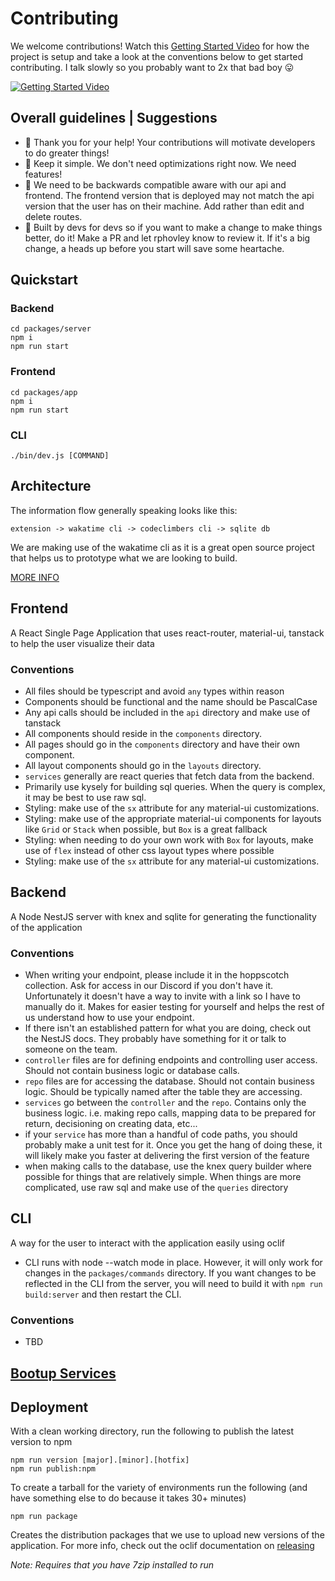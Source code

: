 # Contributing

We welcome contributions! Watch this [Getting Started Video](https://youtu.be/Q4EJKXDi3a8) for how the project is setup
and take a look at the conventions below to get started contributing. I talk slowly so you probably want to 2x that bad
boy 😛

[![Getting Started Video](https://i9.ytimg.com/vi_webp/Q4EJKXDi3a8/mq1.webp?sqp=CPTKhbUG-oaymwEmCMACELQB8quKqQMa8AEB-AH-CYACxgWKAgwIABABGGQgZChkMA8=&rs=AOn4CLATRoV8G6s9Zl8mY4Pi_mmujrDAww)](https://youtu.be/Q4EJKXDi3a8)

## Overall guidelines | Suggestions

- 🙏 Thank you for your help! Your contributions will motivate developers to do greater things!
- 🥇 Keep it simple. We don't need optimizations right now. We need features!
- 🧰 We need to be backwards compatible aware with our api and frontend. The frontend version that is deployed may not match the api version that the user has on their machine. Add rather than edit and delete routes.
- 🤖 Built by devs for devs so if you want to make a change to make things better, do it! Make a PR and let rphovley know
  to review it. If it's a big change, a heads up before you start will save some heartache.

## Quickstart

### Backend

```
cd packages/server
npm i
npm run start
```

### Frontend

```
cd packages/app
npm i
npm run start
```

### CLI

```
./bin/dev.js [COMMAND]
```

## Architecture

The information flow generally speaking looks like this:

```
extension -> wakatime cli -> codeclimbers cli -> sqlite db
```

We are making use of the wakatime cli as it is a great open source project that helps us to prototype what we are looking to build.

[MORE INFO](./Architecture.md)

## Frontend

A React Single Page Application that uses react-router, material-ui, tanstack to help the user visualize their data

### Conventions

- All files should be typescript and avoid `any` types within reason
- Components should be functional and the name should be PascalCase
- Any api calls should be included in the `api` directory and make use of tanstack
- All components should reside in the `components` directory.
- All pages should go in the `components` directory and have their own component.
- All layout components should go in the `layouts` directory.
- `services` generally are react queries that fetch data from the backend.
- Primarily use kysely for building sql queries. When the query is complex, it may be best to use raw sql.
- Styling: make use of the `sx` attribute for any material-ui customizations.
- Styling: make use of the appropriate material-ui components for layouts like `Grid` or `Stack` when possible,
  but `Box` is a great fallback
- Styling: when needing to do your own work with `Box` for layouts, make use of `flex` instead of other css layout types
  where possible
- Styling: make use of the `sx` attribute for any material-ui customizations.

## Backend

A Node NestJS server with knex and sqlite for generating the functionality of the application

### Conventions

- When writing your endpoint, please include it in
  the hoppscotch collection. Ask for access in our Discord if you don't have it. Unfortunately it doesn't have a way to invite with a link so I have to manually do it.
  Makes for easier testing for yourself and helps the rest of us understand how to use your endpoint.
- If there isn't an established pattern for what you are doing, check out the NestJS docs. They probably have something
  for it or talk to someone on the team.
- `controller` files are for defining endpoints and controlling user access. Should not contain business logic or
  database calls.
- `repo` files are for accessing the database. Should not contain business logic. Should be typically named after the
  table they are accessing.
- `services` go between the `controller` and the `repo`. Contains only the business logic. i.e. making repo calls,
  mapping data to be prepared for return, decisioning on creating data, etc...
- if your `service` has more than a handful of code paths, you should probably make a unit test for it. Once you get the
  hang of doing these, it will likely make you faster at delivering the first version of the feature
- when making calls to the database, use the knex query builder where possible for things that are relatively simple.
  When things are more complicated, use raw sql and make use of the `queries` directory

## CLI

A way for the user to interact with the application easily using oclif

- CLI runs with node --watch mode in place. However, it will only work for changes in the `packages/commands` directory.
  If
  you want changes to be reflected in the CLI from the server, you will need to build it with `npm run build:server` and
  then restart the CLI.

### Conventions

- TBD

## [Bootup Services](./BootupServices.md)

## Deployment

With a clean working directory, run the following to publish the latest version to npm

```
npm run version [major].[minor].[hotfix]
npm run publish:npm
```

To create a tarball for the variety of environments run the following (and have something else to do because it takes
30+ minutes)

```
npm run package
```

Creates the distribution packages that we use to upload new versions of the application. For more info, check out the
oclif documentation on [releasing](https://oclif.io/docs/releasing/)

_Note: Requires that you have 7zip installed to run_
